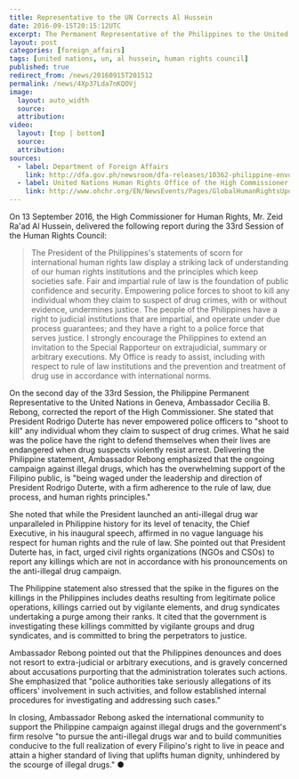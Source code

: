 ```yaml
---
title: Representative to the UN Corrects Al Hussein
date: 2016-09-15T20:15:12UTC
excerpt: The Permanent Representative of the Philippines to the United Nations in Geneva, during the 33rd Session of the Human Rights Council on 14 September 2016, corrected the report delivered by the High Commissioner for Human Rights, Mr. Zeid Ra'ad Al Hussein.
layout: post
categories: [foreign_affairs]
tags: [united nations, un, al hussein, human rights council]
published: true
redirect_from: /news/20160915T201512
permalink: /news/4Xp37Lda7nKQOVj
image:
  layout: auto_width
  source: 
  attribution: 
video:
  layout: [top | bottom]
  source: 
  attribution: 
sources:
  - label: Department of Foreign Affairs
    link: http://dfa.gov.ph/newsroom/dfa-releases/10362-philippine-envoy-to-the-human-rights-council-corrects-un-high-commissioner-s-report-on-the-philippines
  - label: United Nations Human Rights Office of the High Commissioner 
    link: http://www.ohchr.org/EN/NewsEvents/Pages/GlobalHumanRightsUpdate.aspx
---
```


On 13 September 2016, the High Commissioner for Human Rights, Mr. Zeid Ra'ad Al Hussein, delivered the following report during the 33rd Session of the Human Rights Council:

> The President of the Philippines's statements of scorn for international human rights law display a striking lack of understanding of our human rights institutions and the principles which keep societies safe. Fair and impartial rule of law is the foundation of public confidence and security. Empowering police forces to shoot to kill any individual whom they claim to suspect of drug crimes, with or without evidence, undermines justice. The people of the Philippines have a right to judicial institutions that are impartial, and operate under due process guarantees; and they have a right to a police force that serves justice. I strongly encourage the Philippines to extend an invitation to the Special Rapporteur on extrajudicial, summary or arbitrary executions. My Office is ready to assist, including with respect to rule of law institutions and the prevention and treatment of drug use in accordance with international norms.

On the second day of the 33rd Session, the Philippine Permanent Representative to the United Nations in Geneva, Ambassador Cecilia B. Rebong, corrected the report of the High Commissioner.
She stated that President Rodrigo Duterte has never empowered police officers to "shoot to kill" any individual whom they claim to suspect of drug crimes.
What he said was the police have the right to defend themselves when their lives are endangered when drug suspects violently resist arrest.
Delivering the Philippine statement, Ambassador Rebong emphasized that the ongoing campaign against illegal drugs, which has the overwhelming support of the Filipino public, is "being waged under the leadership and direction of President Rodrigo Duterte, with a firm adherence to the rule of law, due process, and human rights principles."

She noted that while the President launched an anti-illegal drug war unparalleled in Philippine history for its level of tenacity, the Chief Executive, in his inaugural speech, affirmed in no vague language his respect for human rights and the rule of law. She pointed out that President Duterte has, in fact, urged civil rights organizations (NGOs and CSOs) to report any killings which are not in accordance with his pronouncements on the anti-illegal drug campaign.

The Philippine statement also stressed that the spike in the figures on the killings in the Philippines includes deaths resulting from legitimate police operations, killings carried out by vigilante elements, and drug syndicates undertaking a purge among their ranks. It cited that the government is investigating these killings committed by vigilante groups and drug syndicates, and is committed to bring the perpetrators to justice.

Ambassador Rebong pointed out that the Philippines denounces and does not resort to extra-judicial or arbitrary executions, and is gravely concerned about accusations purporting that the administration tolerates such actions. She emphasized that "police authorities take seriously allegations of its officers' involvement in such activities, and follow established internal procedures for investigating and addressing such cases."

In closing, Ambassador Rebong asked the international community to support the Philippine campaign against illegal drugs and the government's firm resolve "to pursue the anti-illegal drugs war and to build communities conducive to the full realization of every Filipino's right to live in peace and attain a higher standard of living that uplifts human dignity, unhindered by the scourge of illegal drugs."
&#x25cf;


